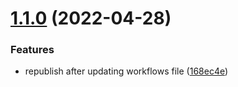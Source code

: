 # [1.1.0](https://github.com/cyndra0/animated-lyrics/compare/v1.0.0...v1.1.0) (2022-04-28)


### Features

* republish after updating workflows file ([168ec4e](https://github.com/cyndra0/animated-lyrics/commit/168ec4e5e37d5effb0a7b0416a787b7f76783a29))
